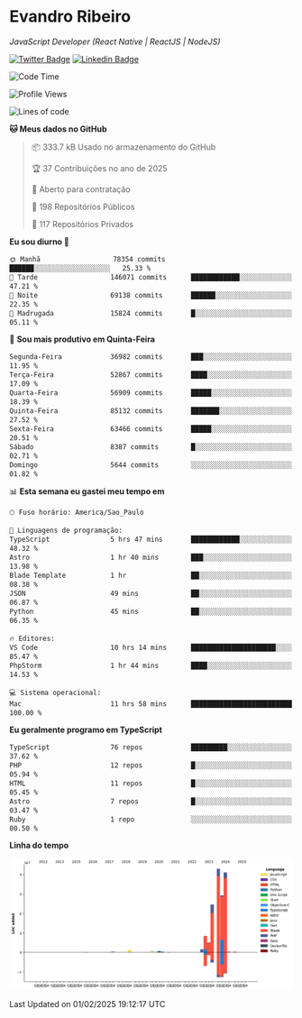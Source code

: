 # Evandro **Ribeiro**

*JavaScript Developer (React Native | ReactJS | NodeJS)*

[![Twitter Badge](https://img.shields.io/badge/-@ribeiroevandro-201B2D?style=flat-square&labelColor=201B2D&logo=twitter&logoColor=white&link=https://twitter.com/ribeiroevandro)](https://twitter.com/ribeiroevandro) 
[![Linkedin Badge](https://img.shields.io/badge/-Evandro%20Ribeiro-201B2D?style=flat-square&logo=Linkedin&logoColor=white&link=https://www.linkedin.com/in/ribeiroevandro)](https://www.linkedin.com/in/ribeiroevandro) 


<!--START_SECTION:waka-->
![Code Time](http://img.shields.io/badge/Code%20Time-4%2C265%20hrs%202%20mins-blue)

![Profile Views](http://img.shields.io/badge/Visualizac%C3%B5es%20do%20perfil-0-blue)

![Lines of code](https://img.shields.io/badge/Desde%20o%20Hello%20World%20eu%20escrevi-156.0%20million%20linhas%20de%20c%C3%B3digo-blue)

**🐱 Meus dados no GitHub** 

> 📦 333.7 kB Usado no armazenamento do GitHub 
 > 
> 🏆 37 Contribuições no ano de 2025
 > 
> 💼 Aberto para contratação
 > 
> 📜 198 Repositórios Públicos 
 > 
> 🔑 117 Repositórios Privados 
 > 
**Eu sou diurno 🐤** 

```text
🌞 Manhã                  78354 commits       ██████░░░░░░░░░░░░░░░░░░░   25.33 % 
🌆 Tarde                  146071 commits      ████████████░░░░░░░░░░░░░   47.21 % 
🌃 Noite                  69138 commits       ██████░░░░░░░░░░░░░░░░░░░   22.35 % 
🌙 Madrugada              15824 commits       █░░░░░░░░░░░░░░░░░░░░░░░░   05.11 % 
```
📅 **Sou mais produtivo em Quinta-Feira** 

```text
Segunda-Feira            36982 commits       ███░░░░░░░░░░░░░░░░░░░░░░   11.95 % 
Terça-Feira              52867 commits       ████░░░░░░░░░░░░░░░░░░░░░   17.09 % 
Quarta-Feira             56909 commits       █████░░░░░░░░░░░░░░░░░░░░   18.39 % 
Quinta-Feira             85132 commits       ███████░░░░░░░░░░░░░░░░░░   27.52 % 
Sexta-Feira              63466 commits       █████░░░░░░░░░░░░░░░░░░░░   20.51 % 
Sábado                   8387 commits        █░░░░░░░░░░░░░░░░░░░░░░░░   02.71 % 
Domingo                  5644 commits        ░░░░░░░░░░░░░░░░░░░░░░░░░   01.82 % 
```


📊 **Esta semana eu gastei meu tempo em** 

```text
🕑︎ Fuso horário: America/Sao_Paulo

💬 Linguagens de programação: 
TypeScript               5 hrs 47 mins       ████████████░░░░░░░░░░░░░   48.32 % 
Astro                    1 hr 40 mins        ███░░░░░░░░░░░░░░░░░░░░░░   13.98 % 
Blade Template           1 hr                ██░░░░░░░░░░░░░░░░░░░░░░░   08.38 % 
JSON                     49 mins             ██░░░░░░░░░░░░░░░░░░░░░░░   06.87 % 
Python                   45 mins             ██░░░░░░░░░░░░░░░░░░░░░░░   06.35 % 

🔥 Editores: 
VS Code                  10 hrs 14 mins      █████████████████████░░░░   85.47 % 
PhpStorm                 1 hr 44 mins        ████░░░░░░░░░░░░░░░░░░░░░   14.53 % 

💻 Sistema operacional: 
Mac                      11 hrs 58 mins      █████████████████████████   100.00 % 
```

**Eu geralmente programo em TypeScript** 

```text
TypeScript               76 repos            █████████░░░░░░░░░░░░░░░░   37.62 % 
PHP                      12 repos            █░░░░░░░░░░░░░░░░░░░░░░░░   05.94 % 
HTML                     11 repos            █░░░░░░░░░░░░░░░░░░░░░░░░   05.45 % 
Astro                    7 repos             █░░░░░░░░░░░░░░░░░░░░░░░░   03.47 % 
Ruby                     1 repo              ░░░░░░░░░░░░░░░░░░░░░░░░░   00.50 % 
```



**Linha do tempo**

![Lines of Code chart](https://raw.githubusercontent.com/ribeiroevandro/ribeiroevandro/main/assets/bar_graph.png)


 Last Updated on 01/02/2025 19:12:17 UTC
<!--END_SECTION:waka-->
